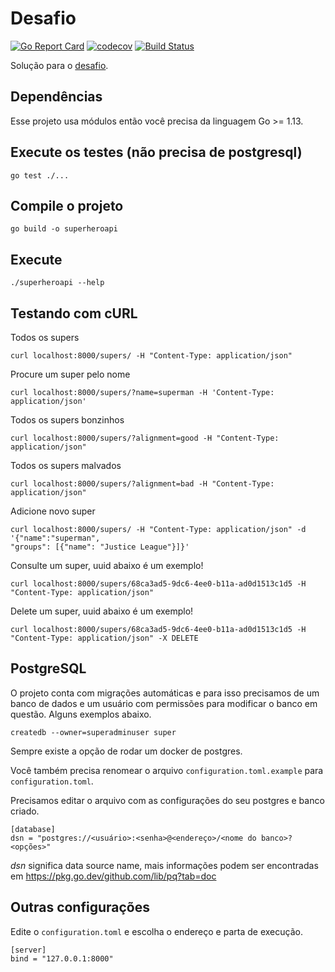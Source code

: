 # Desafio
[![Go Report Card](https://goreportcard.com/badge/github.com/dvdscripter/careers)](https://goreportcard.com/report/github.com/dvdscripter/careers)
[![codecov](https://codecov.io/gh/dvdscripter/careers/branch/master/graph/badge.svg)](https://codecov.io/gh/dvdscripter/careers)
[![Build Status](https://travis-ci.org/dvdscripter/careers.svg?branch=master)](https://travis-ci.org/dvdscripter/careers)

Solução para o [desafio](challenge.md).

## Dependências

Esse projeto usa módulos então você precisa da linguagem Go >= 1.13.

## Execute os testes (não precisa de postgresql)

```
go test ./...
```

## Compile o projeto

```
go build -o superheroapi
```

## Execute

```
./superheroapi --help
```

## Testando com cURL

Todos os supers
```
curl localhost:8000/supers/ -H "Content-Type: application/json"
```

Procure um super pelo nome
```
curl localhost:8000/supers/?name=superman -H 'Content-Type: application/json'
```

Todos os supers bonzinhos
```
curl localhost:8000/supers/?alignment=good -H "Content-Type: application/json"
```

Todos os supers malvados
```
curl localhost:8000/supers/?alignment=bad -H "Content-Type: application/json"
```

Adicione novo super
```
curl localhost:8000/supers/ -H "Content-Type: application/json" -d '{"name":"superman",
"groups": [{"name": "Justice League"}]}'
```

Consulte um super, uuid abaixo é um exemplo!
```
curl localhost:8000/supers/68ca3ad5-9dc6-4ee0-b11a-ad0d1513c1d5 -H "Content-Type: application/json"
```

Delete um super, uuid abaixo é um exemplo!
```
curl localhost:8000/supers/68ca3ad5-9dc6-4ee0-b11a-ad0d1513c1d5 -H "Content-Type: application/json" -X DELETE
```

## PostgreSQL
O projeto conta com migrações automáticas e para isso precisamos de um banco de
dados e um usuário com permissões para modificar o banco em questão. Alguns exemplos abaixo.

```
createdb --owner=superadminuser super
```

Sempre existe a opção de rodar um docker de postgres.

Você também precisa renomear o arquivo ```configuration.toml.example``` para ```configuration.toml```.

Precisamos editar o arquivo com as configurações do seu postgres e banco criado.

```
[database]
dsn = "postgres://<usuário>:<senha>@<endereço>/<nome do banco>?<opções>"
```

_dsn_ significa data source name, mais informações podem ser encontradas em
https://pkg.go.dev/github.com/lib/pq?tab=doc

## Outras configurações

Edite o ```configuration.toml``` e escolha o endereço e parta de execução.

```
[server]
bind = "127.0.0.1:8000"
```
